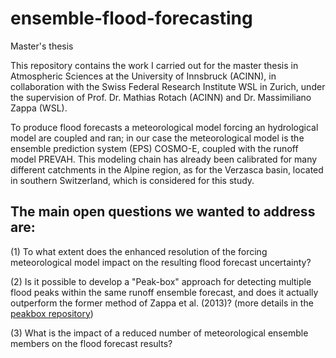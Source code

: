 # ensemble-flood-forecasting
Master's thesis

This repository contains the work I carried out for the master thesis in Atmospheric Sciences at the University of Innsbruck (ACINN), in collaboration with the Swiss Federal Research Institute WSL in Zurich, under the supervision of Prof. Dr. Mathias Rotach (ACINN) and Dr. Massimiliano Zappa (WSL).

To produce flood forecasts a meteorological model forcing an hydrological model are coupled and ran; in our case the meteorological model is the ensemble prediction system (EPS) COSMO-E, coupled with the runoff model PREVAH. This modeling chain has already been calibrated for many different catchments in the Alpine region, as for the Verzasca basin, located in southern Switzerland, which is considered for this study.

The main open questions we wanted to address are:
-

(1) To what extent does the enhanced resolution of the forcing meteorological model impact on the resulting flood forecast uncertainty?

(2) Is it possible to develop a "Peak-box" approach for detecting multiple flood peaks within the same runoff ensemble forecast, and does it actually outperform the former method of Zappa et al. (2013)? (more details in the [peakbox  repository](https://github.com/agiord/peakbox))

(3) What is the impact of a reduced number of meteorological ensemble members on the flood forecast results?
